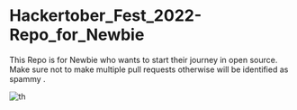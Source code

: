 # Hackertober_Fest_2022-Repo_for_Newbie
This Repo is for Newbie who wants to start their journey in open source. Make sure not to make multiple pull requests otherwise will be identified as spammy .




![th](https://user-images.githubusercontent.com/88089351/193316171-dfc68fe6-c330-4338-9233-4e4da6519684.jpg)
